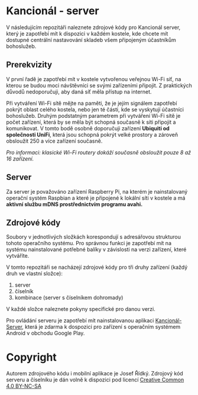 # Kancionál - server

V následujícím repozitáři naleznete zdrojové kódy pro Kancionál server,
který je zapotřebí mít k dispozici v každém kostele, kde chcete mít dostupné centrální nastavování skladeb všem připojeným účastníkům bohoslužeb.

## Prerekvizity

V první řadě je zapotřebí mít v kostele vytvořenou veřejnou Wi-Fi síť, na kterou se budou moci návštěvníci se svými zařízeními připojit.
Z praktických důvodů nedoporučuji, aby daná síť měla přístup na internet.

Při vytváření Wi-Fi sítě mějte na paměti, že je jejím signálem zapotřebí pokrýt oblast celého kostela, nebo jen té části, kde se vyskytují účastníci bohoslužeb.
Druhým podstatným parametrem při vytváření Wi-Fi sítě je počet zařízení, která by se měla být schopná současně k síti připojit a komunikovat.
V tomto bodě osobně doporučuji zařízení **Ubiquiti od společnosti UniFi**, která jsou schopná pokrýt velké prostory a zároveň obsloužit 250 a více zařízení současně.

*Pro informaci: klasické Wi-Fi routery dokáží současně obsloužit pouze 8 až 16 zařízení.*


## Server
Za server je považováno zařízení Raspberry Pi, na kterém je nainstalovaný operační systém Raspbian a které je připojené k lokální síti v kostele a má **aktivní službu mDNS prostřednictvím programu avahi.**

## Zdrojové kódy
Soubory v jednotlivých složkách korespondují s adresářovou strukturou tohoto operačního systému. Pro správnou funkci je zapotřebí mít na systému nainstalované
potřebné balíky v závislosti na verzi zařízení, které vytváříte.

V tomto repozitáři se nacházejí zdrojové kódy pro tři druhy zařízení (každý druh ve vlastní složce):
1. server
2. číselník
3. kombinace (server s číselníkem dohromady)

V každé složce naleznete pokyny specifické pro danou verzi.

Pro ovládání serveru je zapotřebí mít nainstalovanou aplikaci [Kancionál-Server](https://play.google.com/store/apps/details?id=jozkar.kancional.server), která je zdarma k dospozici pro zařízení s operačním systémem Android v obchodu Google Play.

# Copyright

Autorem zdrojového kódu i mobilní aplikace je Josef Řídký.
Zdrojový kód serveru a číselníku je dán volně k dispozici pod licencí [Creative Common 4.0 BY-NC-SA](https://creativecommons.org/licenses/by-nc-sa/4.0/)
